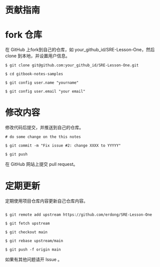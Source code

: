 # 贡献指南

# fork 仓库

在 GitHub 上fork到自己的仓库，如 your_github_id/SRE-Lesson-One，然后 clone 到本地，并设置用户信息。

```
$ git clone git@github.com:your_github_id/SRE-Lesson-One.git

$ cd gitbook-notes-samples

$ git config user.name "yourname"

$ git config user.email "your email"
```

# 修改内容
修改代码后提交，并推送到自己的仓库。

```
# do some change on the this notes

$ git commit -m "Fix issue #2: change XXXX to YYYYY"

$ git push
```

在 GitHub 网站上提交 pull request。

# 定期更新
定期使用项目仓库内容更新自己仓库内容。

```

$ git remote add upstream https://github.com/erdong/SRE-Lesson-One

$ git fetch upstream

$ git checkout main

$ git rebase upstream/main

$ git push -f origin main

```

如果有其他问题请开 Issue 。
